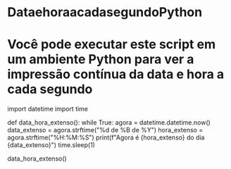 # DataehoraacadasegundoPython
# Você pode executar este script em um ambiente Python para ver a impressão contínua da data e hora a cada segundo

import datetime
import time

def data_hora_extenso():
    while True:
        agora = datetime.datetime.now()
        data_extenso = agora.strftime("%d de %B de %Y")
        hora_extenso = agora.strftime("%H:%M:%S")
        print(f"Agora é {hora_extenso} do dia {data_extenso}")
        time.sleep(1)

data_hora_extenso()


